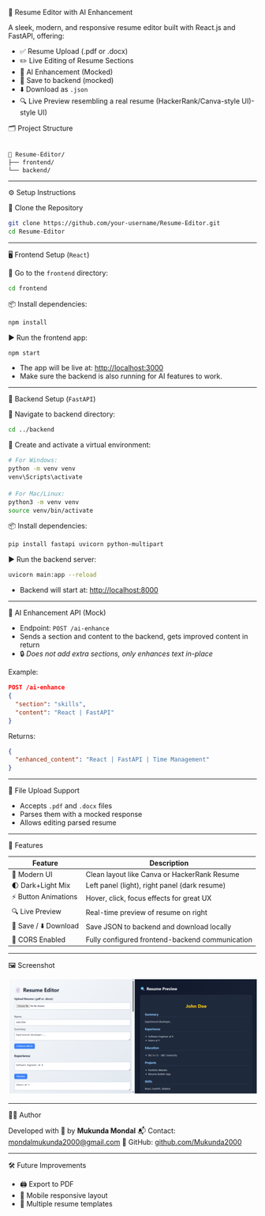 
🧠 Resume Editor with AI Enhancement

A sleek, modern, and responsive resume editor built with React.js and FastAPI, offering:
- ✅ Resume Upload (.pdf or .docx)
- ✏️ Live Editing of Resume Sections
- 🚀 AI Enhancement (Mocked)
- 💾 Save to backend (mocked)
- ⬇️ Download as `.json`
- 🔍 Live Preview resembling a real resume (HackerRank/Canva-style UI)-style UI)

 🗂️ Project Structure

```

📁 Resume-Editor/
├── frontend/     
└── backend/      

````

---

 ⚙️ Setup Instructions

 🔽 Clone the Repository

```bash
git clone https://github.com/your-username/Resume-Editor.git
cd Resume-Editor
````

---

 🖥️ Frontend Setup (`React`)

 📁 Go to the `frontend` directory:

```bash
cd frontend
```

 📦 Install dependencies:

```bash
npm install
```

 ▶️ Run the frontend app:

```bash
npm start
```

* The app will be live at: [http://localhost:3000](http://localhost:3000)
* Make sure the backend is also running for AI features to work.

---

 🚀 Backend Setup (`FastAPI`)

 📁 Navigate to backend directory:

```bash
cd ../backend
```

 🐍 Create and activate a virtual environment:

```bash
# For Windows:
python -m venv venv
venv\Scripts\activate

# For Mac/Linux:
python3 -m venv venv
source venv/bin/activate
```

 📦 Install dependencies:

```bash
pip install fastapi uvicorn python-multipart
```

 ▶️ Run the backend server:

```bash
uvicorn main:app --reload
```

* Backend will start at: [http://localhost:8000](http://localhost:8000)

---

 🧠 AI Enhancement API (Mock)

* Endpoint: `POST /ai-enhance`
* Sends a section and content to the backend, gets improved content in return
* 🔒 *Does not add extra sections, only enhances text in-place*

Example:

```json
POST /ai-enhance
{
  "section": "skills",
  "content": "React | FastAPI"
}
```

Returns:

```json
{
  "enhanced_content": "React | FastAPI | Time Management"
}
```

---

 📂 File Upload Support

* Accepts `.pdf` and `.docx` files
* Parses them with a mocked response
* Allows editing parsed resume

---

 🎨 Features

| Feature               | Description                                     |
| --------------------- | ----------------------------------------------- |
| 🎨 Modern UI          | Clean layout like Canva or HackerRank Resume    |
| 🌓 Dark+Light Mix     | Left panel (light), right panel (dark resume)   |
| ⚡ Button Animations   | Hover, click, focus effects for great UX        |
| 🔍 Live Preview       | Real-time preview of resume on right            |
| 💾 Save / ⬇️ Download | Save JSON to backend and download locally       |
| 🔐 CORS Enabled       | Fully configured frontend-backend communication |

---


 🖼️ Screenshot

![Resume Editor Screenshot](./frontend/src/assets/Screenshot.png)


---

 👨‍💻 Author

Developed with 💖 by **Mukunda Mondal**
📬 Contact: [mondalmukunda2000@gmail.com](mailto:mondalmukunda2000@gmail.com)
🔗 GitHub: [github.com/Mukunda2000](https://github.com/Mukunda2000)

---

 🛠️ Future Improvements

* 🖨️ Export to PDF
* 📱 Mobile responsive layout
* 🎨 Multiple resume templates
```
